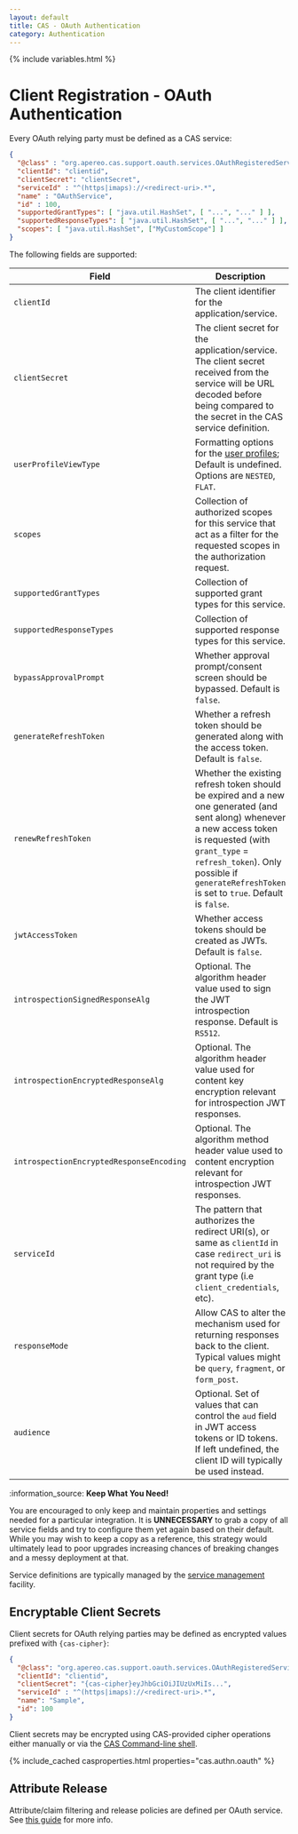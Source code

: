 ```yaml
---
layout: default
title: CAS - OAuth Authentication
category: Authentication
---
```

{% include variables.html %}


# Client Registration - OAuth Authentication

Every OAuth relying party must be defined as a CAS service:

```json
{
  "@class" : "org.apereo.cas.support.oauth.services.OAuthRegisteredService",
  "clientId": "clientid",
  "clientSecret": "clientSecret",
  "serviceId" : "^(https|imaps)://<redirect-uri>.*",
  "name" : "OAuthService",
  "id" : 100,
  "supportedGrantTypes": [ "java.util.HashSet", [ "...", "..." ] ],
  "supportedResponseTypes": [ "java.util.HashSet", [ "...", "..." ] ],
  "scopes": [ "java.util.HashSet", ["MyCustomScope"] ]
}
```

The following fields are supported:

| Field                                    | Description                                                                                                                                                                                                                                                 |
|------------------------------------------|-------------------------------------------------------------------------------------------------------------------------------------------------------------------------------------------------------------------------------------------------------------|
| `clientId`                               | The client identifier for the application/service.                                                                                                                                                                                                          |
| `clientSecret`                           | The client secret for the application/service. The client secret received from the service will be URL decoded before being compared to the secret in the CAS service definition.                                                                           |
| `userProfileViewType`                    | Formatting options for the [user profiles](OAuth-Authentication-UserProfiles.html); Default is undefined. Options are `NESTED`, `FLAT`.                                                                                                                     |
| `scopes`                                 | Collection of authorized scopes for this service that act as a filter for the requested scopes in the authorization request.                                                                                                                                |
| `supportedGrantTypes`                    | Collection of supported grant types for this service.                                                                                                                                                                                                       |
| `supportedResponseTypes`                 | Collection of supported response types for this service.                                                                                                                                                                                                    |
| `bypassApprovalPrompt`                   | Whether approval prompt/consent screen should be bypassed. Default is `false`.                                                                                                                                                                              |
| `generateRefreshToken`                   | Whether a refresh token should be generated along with the access token. Default is `false`.                                                                                                                                                                |
| `renewRefreshToken`                      | Whether the existing refresh token should be expired and a new one generated (and sent along) whenever a new access token is requested (with `grant_type` = `refresh_token`). Only possible if `generateRefreshToken` is set to `true`. Default is `false`. |
| `jwtAccessToken`                         | Whether access tokens should be created as JWTs. Default is `false`.                                                                                                                                                                                        |
| `introspectionSignedResponseAlg`         | Optional. The algorithm header value used to sign the JWT introspection response. Default is `RS512`.                                                                                                                                                       |     |
| `introspectionEncryptedResponseAlg`      | Optional. The algorithm header value used for content key encryption relevant for introspection JWT responses.                                                                                                                                              |     |
| `introspectionEncryptedResponseEncoding` | Optional. The algorithm method header value used to content encryption relevant for introspection JWT responses.                                                                                                                                            |
| `serviceId`                              | The pattern that authorizes the redirect URI(s), or same as `clientId` in case `redirect_uri` is not required by the grant type (i.e `client_credentials`, etc).                                                                                            |
| `responseMode`                           | Allow CAS to alter the mechanism used for returning responses back to the client. Typical values might be `query`, `fragment`, or `form_post`.                                                                                                              |
| `audience`                               | Optional. Set of values that can control the `aud` field in JWT access tokens or ID tokens. If left undefined, the client ID will typically be used instead.                                                                                                |

<div class="alert alert-info">:information_source: <strong>Keep What You Need!</strong><p>You are encouraged to only keep and maintain 
properties and settings needed for a particular integration. It is <strong>UNNECESSARY</strong> to grab a copy of 
all service fields and try to configure them yet again based on their default. While you may wish to keep a copy as 
a reference, this strategy would ultimately lead to poor upgrades increasing chances of breaking changes and a messy deployment at that.</p></div>

Service definitions are typically managed by the [service management](../services/Service-Management.html) facility.

## Encryptable Client Secrets

Client secrets for OAuth relying parties may be defined as encrypted values prefixed with `{cas-cipher}`:

```json
{
  "@class": "org.apereo.cas.support.oauth.services.OAuthRegisteredService",
  "clientId": "clientid",
  "clientSecret": "{cas-cipher}eyJhbGciOiJIUzUxMiIs...",
  "serviceId" : "^(https|imaps)://<redirect-uri>.*",
  "name": "Sample",
  "id": 100
}
```

Client secrets may be encrypted using CAS-provided cipher operations 
either manually or via the [CAS Command-line shell](../installation/Configuring-Commandline-Shell.html).

{% include_cached casproperties.html properties="cas.authn.oauth" %}

## Attribute Release

Attribute/claim filtering and release policies are defined per OAuth service.
See [this guide](../integration/Attribute-Release-Policies.html) for more info.
